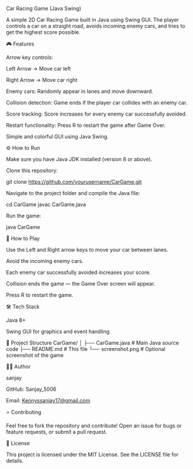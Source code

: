 Car Racing Game (Java Swing)

A simple 2D Car Racing Game built in Java using Swing GUI.
The player controls a car on a straight road, avoids incoming enemy cars, and tries to get the highest score possible.

🎮 Features

Arrow key controls:

Left Arrow → Move car left

Right Arrow → Move car right

Enemy cars: Randomly appear in lanes and move downward.

Collision detection: Game ends if the player car collides with an enemy car.

Score tracking: Score increases for every enemy car successfully avoided.

Restart functionality: Press R to restart the game after Game Over.

Simple and colorful GUI using Java Swing.

⚙️ How to Run

Make sure you have Java JDK installed (version 8 or above).

Clone this repository:

git clone https://github.com/yourusername/CarGame.git


Navigate to the project folder and compile the Java file:

cd CarGame
javac CarGame.java


Run the game:

java CarGame

📝 How to Play

Use the Left and Right arrow keys to move your car between lanes.

Avoid the incoming enemy cars.

Each enemy car successfully avoided increases your score.

Collision ends the game — the Game Over screen will appear.

Press R to restart the game.

🛠 Tech Stack

Java 8+

Swing GUI for graphics and event handling

📂 Project Structure
CarGame/
│
├── CarGame.java    # Main Java source code
├── README.md       # This file
└── screenshot.png  # Optional screenshot of the game

👨‍💻 Author

sanjay

GitHub: Sanjay_5006

Email: Kennyssanjay17@gmail.com

⭐ Contributing

Feel free to fork the repository and contribute! Open an issue for bugs or feature requests, or submit a pull request.

📝 License

This project is licensed under the MIT License. See the LICENSE
 file for details.
